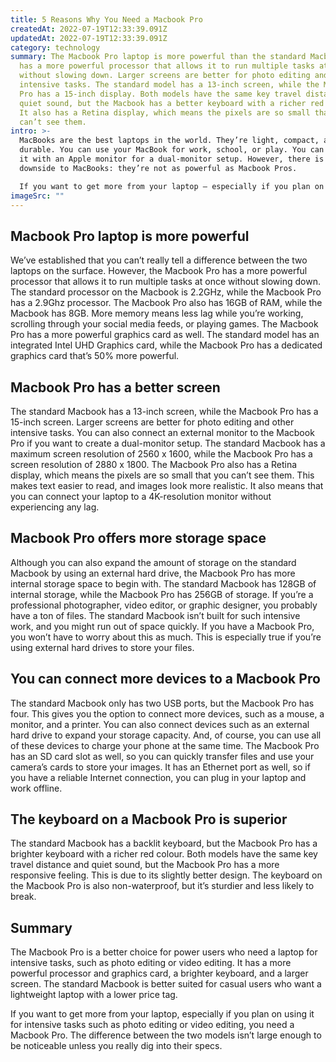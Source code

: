 ```yaml
---
title: 5 Reasons Why You Need a Macbook Pro
createdAt: 2022-07-19T12:33:39.091Z
updatedAt: 2022-07-19T12:33:39.091Z
category: technology
summary: The Macbook Pro laptop is more powerful than the standard Macbook. It
  has a more powerful processor that allows it to run multiple tasks at once
  without slowing down. Larger screens are better for photo editing and other
  intensive tasks. The standard model has a 13-inch screen, while the MacBook
  Pro has a 15-inch display. Both models have the same key travel distance and
  quiet sound, but the Macbook has a better keyboard with a richer red colour.
  It also has a Retina display, which means the pixels are so small that you
  can’t see them.
intro: >-
  MacBooks are the best laptops in the world. They’re light, compact, and
  durable. You can use your MacBook for work, school, or play. You can also pair
  it with an Apple monitor for a dual-monitor setup. However, there is a
  downside to MacBooks: they’re not as powerful as Macbook Pros. 

  If you want to get more from your laptop — especially if you plan on using it for intensive tasks such as photo editing or video editing — you need a Macbook Pro. The difference between the two models isn’t large enough to be noticeable unless you really dig into their specs. The Macbook is better suited for casual users because of its lower price tag and reduced weight. But if you’re considering buying a new laptop anytime soon, read these 5 reasons why You Need A Macbook Pro instead of the standard one.
imageSrc: ""
---
```


## Macbook Pro laptop is more powerful

We’ve established that you can’t really tell a difference between the two laptops on the surface. However, the Macbook Pro has a more powerful processor that allows it to run multiple tasks at once without slowing down. The standard processor on the Macbook is 2.2GHz, while the Macbook Pro has a 2.9Ghz processor. The Macbook Pro also has 16GB of RAM, while the Macbook has 8GB. More memory means less lag while you’re working, scrolling through your social media feeds, or playing games. The Macbook Pro has a more powerful graphics card as well. The standard model has an integrated Intel UHD Graphics card, while the Macbook Pro has a dedicated graphics card that’s 50% more powerful.

## Macbook Pro has a better screen

The standard Macbook has a 13-inch screen, while the Macbook Pro has a 15-inch screen. Larger screens are better for photo editing and other intensive tasks. You can also connect an external monitor to the Macbook Pro if you want to create a dual-monitor setup. The standard Macbook has a maximum screen resolution of 2560 x 1600, while the Macbook Pro has a screen resolution of 2880 x 1800. The Macbook Pro also has a Retina display, which means the pixels are so small that you can’t see them. This makes text easier to read, and images look more realistic. It also means that you can connect your laptop to a 4K-resolution monitor without experiencing any lag.

## Macbook Pro offers more storage space

Although you can also expand the amount of storage on the standard Macbook by using an external hard drive, the Macbook Pro has more internal storage space to begin with. The standard Macbook has 128GB of internal storage, while the Macbook Pro has 256GB of storage. If you’re a professional photographer, video editor, or graphic designer, you probably have a ton of files. The standard Macbook isn’t built for such intensive work, and you might run out of space quickly. If you have a Macbook Pro, you won’t have to worry about this as much. This is especially true if you’re using external hard drives to store your files.

## You can connect more devices to a Macbook Pro

The standard Macbook only has two USB ports, but the Macbook Pro has four. This gives you the option to connect more devices, such as a mouse, a monitor, and a printer. You can also connect devices such as an external hard drive to expand your storage capacity. And, of course, you can use all of these devices to charge your phone at the same time. The Macbook Pro has an SD card slot as well, so you can quickly transfer files and use your camera’s cards to store your images. It has an Ethernet port as well, so if you have a reliable Internet connection, you can plug in your laptop and work offline.

## The keyboard on a Macbook Pro is superior

The standard Macbook has a backlit keyboard, but the Macbook Pro has a brighter keyboard with a richer red colour. Both models have the same key travel distance and quiet sound, but the Macbook Pro has a more responsive feeling. This is due to its slightly better design. The keyboard on the Macbook Pro is also non-waterproof, but it’s sturdier and less likely to break.

## Summary

The Macbook Pro is a better choice for power users who need a laptop for intensive tasks, such as photo editing or video editing. It has a more powerful processor and graphics card, a brighter keyboard, and a larger screen. The standard Macbook is better suited for casual users who want a lightweight laptop with a lower price tag.

If you want to get more from your laptop, especially if you plan on using it for intensive tasks such as photo editing or video editing, you need a Macbook Pro. The difference between the two models isn’t large enough to be noticeable unless you really dig into their specs.
